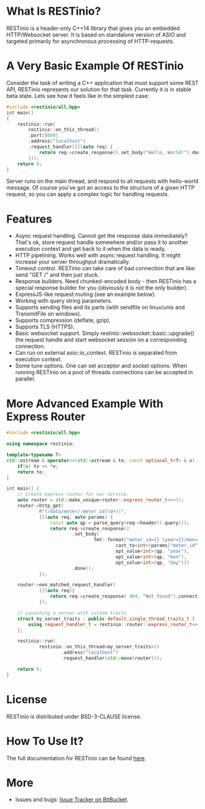 # What Is RESTinio?

RESTinio is a header-only C++14 library that gives you an embedded
HTTP/Websocket server. It is based on standalone version of ASIO and targeted
primarily for asynchronous processing of HTTP-requests.

# A Very Basic Example Of RESTinio

Consider the task of writing a C++ application that must support some REST API,
RESTinio represents our solution for that task. Currently it is in stable beta state.
Lets see how it feels like in the simplest case:

```C++
#include <restinio/all.hpp>
int main()
{
    restinio::run(
        restinio::on_this_thread()
        .port(8080)
        .address("localhost")
        .request_handler([](auto req) {
            return req->create_response().set_body("Hello, World!").done();
        }));
    return 0;
}
```

Server runs on the main thread, and respond to all requests with hello-world
message. Of course you've got an access to the structure of a given HTTP request,
so you can apply a complex logic for handling requests.

# Features

* Async request handling. Cannot get the response data immediately? That's ok,
  store request handle somewhere and/or pass it to another execution context
  and get back to it when the data is ready.
* HTTP pipelining. Works well with async request handling.
  It might increase your server throughput dramatically.
* Timeout control. RESTinio can take care of bad connection that are like: send
  "GET /" and then just stuck.
* Response builders. Need chunked-encoded body - then RESTinio has a special
  response builder for you (obviously it is not the only builder).
* ExpressJS-like request routing (see an example below).
* Working with query string parameters.
* Supports sending files and its parts (with sendfile on linux/unix and TransmitFile on windows).
* Supports compression (deflate, gzip).
* Supports TLS (HTTPS).
* Basic websocket support. Simply restinio::websocket::basic::upgrade() the
  request handle and start websocket session on a corresponding connection.
* Can run on external asio::io_context. RESTinio is separated from execution
  context.
* Some tune options. One can set acceptor and socket options. When running
  RESTinio on a pool of threads connections can be accepted in parallel.

# More Advanced Example With Express Router 

```C++
#include <restinio/all.hpp>

using namespace restinio;

template<typename T>
std::ostream & operator<<(std::ostream & to, const optional_t<T> & v) {
	if(v) to << *v;
	return to;
}

int main() {
	// Create express router for our service.
	auto router = std::make_unique<router::express_router_t<>>();
	router->http_get(
			R"(/data/meter/:meter_id(\d+))",
			[](auto req, auto params) {
				const auto qp = parse_query(req->header().query());
				return req->create_response()
						.set_body(
								fmt::format("meter_id={} (year={}/mon={}/day={})",
										cast_to<int>(params["meter_id"]),
										opt_value<int>(qp, "year"),
										opt_value<int>(qp, "mon"),
										opt_value<int>(qp, "day")))
						.done();
			});

	router->non_matched_request_handler(
			[](auto req){
				return req->create_response( 404, "Not found").connection_close().done();
			});

	// Launching a server with custom traits.
	struct my_server_traits : public default_single_thread_traits_t {
		using request_handler_t = restinio::router::express_router_t<>;
	};

	restinio::run(
			restinio::on_this_thread<my_server_traits>()
					.address("localhost")
					.request_handler(std::move(router)));

	return 0;
}
```

# License

RESTinio is distributed under BSD-3-CLAUSE license.

# How To Use It?

The full documentation for RESTinio can be found [here](https://stiffstream.com/en/docs/restinio/0.4).

# More

* Issues and bugs:
[Issue Tracker on BitBucket](https://bitbucket.org/sobjectizerteam/restinio-0.4/issues).
